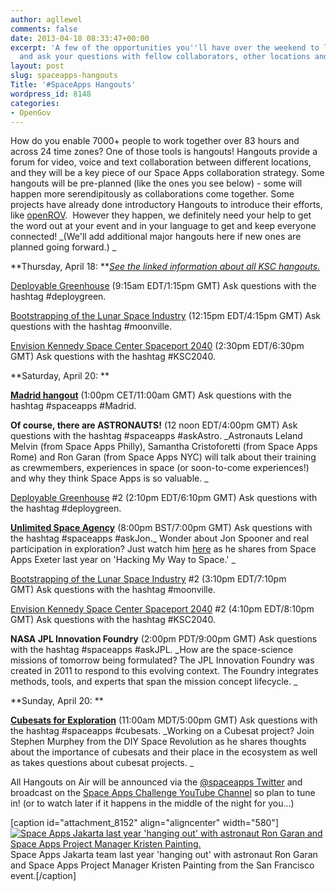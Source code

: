 ```yaml
---
author: agllewel
comments: false
date: 2013-04-18 08:33:47+00:00
excerpt: 'A few of the opportunities you''ll have over the weekend to learn, collaborate
  and ask your questions with fellow collaborators, other locations and project experts. '
layout: post
slug: spaceapps-hangouts
Title: '#SpaceApps Hangouts'
wordpress_id: 8148
categories:
- OpenGov
---
```


How do you enable 7000+ people to work together over 83 hours and across 24 time zones? One of those tools is hangouts! Hangouts provide a forum for video, voice and text collaboration between different locations, and they will be a key piece of our Space Apps collaboration strategy. Some hangouts will be pre-planned (like the ones you see below) - some will happen more serendipitously as collaborations come together. Some projects have already done introductory Hangouts to introduce their efforts, like [openROV](http://www.youtube.com/watch?feature=player_embedded&v=b91CcuttprY).  However they happen, we definitely need your help to get the word out at your event and in your language to get and keep everyone connected! _(We'll add additional major hangouts here if new ones are planned going forward.) _

**Thursday, April 18: **[_See the linked information about all KSC hangouts._](http://spaceappsksc.tumblr.com/post/48175986892/google-hangouts-for-ksc-challenges)

[Deployable Greenhouse](http://spaceappsksc.tumblr.com/post/48175986892/google-hangouts-for-ksc-challenges) (9:15am EDT/1:15pm GMT) Ask questions with the hashtag #deploygreen.

[Bootstrapping of the Lunar Space Industry](http://spaceappsksc.tumblr.com/post/48175986892/google-hangouts-for-ksc-challenges) (12:15pm EDT/4:15pm GMT) Ask questions with the hashtag #moonville.

[Envision Kennedy Space Center Spaceport 2040](http://spaceappsksc.tumblr.com/post/48175986892/google-hangouts-for-ksc-challenges) (2:30pm EDT/6:30pm GMT) Ask questions with the hashtag #KSC2040.

**Saturday, April 20: **

**[Madrid hangout](https://plus.google.com/115615919709971341694/posts)** (1:00pm CET/11:00am GMT) Ask questions with the hashtag #spaceapps #Madrid.

**Of course, there are ASTRONAUTS!** (12 noon EDT/4:00pm GMT) Ask questions with the hashtag #spaceapps #askAstro. _Astronauts Leland Melvin (from Space Apps Philly), Samantha Cristoforetti (from Space Apps Rome) and Ron Garan (from Space Apps NYC) will talk about their training as crewmembers, experiences in space (or soon-to-come experiences!) and why they think Space Apps is so valuable. _

[Deployable Greenhouse](http://spaceappsksc.tumblr.com/post/48175986892/google-hangouts-for-ksc-challenges) #2 (2:10pm EDT/6:10pm GMT) Ask questions with the hashtag #deploygreen.

**[Unlimited Space Agency](http://unsa.org.uk/)** (8:00pm BST/7:00pm GMT) Ask questions with the hashtag #spaceapps #askJon._ Wonder about Jon Spooner and real participation in exploration? Just watch him [here](http://vimeo.com/40770410) as he shares from Space Apps Exeter last year on 'Hacking My Way to Space.' _

[Bootstrapping of the Lunar Space Industry](http://spaceappsksc.tumblr.com/post/48175986892/google-hangouts-for-ksc-challenges) #2 (3:10pm EDT/7:10pm GMT) Ask questions with the hashtag #moonville.

[Envision Kennedy Space Center Spaceport 2040](http://spaceappsksc.tumblr.com/post/48175986892/google-hangouts-for-ksc-challenges) #2 (4:10pm EDT/8:10pm GMT) Ask questions with the hashtag #KSC2040.

**NASA JPL Innovation Foundry** (2:00pm PDT/9:00pm GMT) Ask questions with the hashtag #spaceapps #askJPL. _How are the space-science missions of tomorrow being formulated? The JPL Innovation Foundry was created in 2011 to respond to this evolving context. The Foundry integrates methods, tools, and experts that span the mission concept lifecycle. _

**Sunday, April 20: **

[**Cubesats for Exploration**](http://stephenmurphey.com/) (11:00am MDT/5:00pm GMT) Ask questions with the hashtag #spaceapps #cubesats. _Working on a Cubesat project? Join Stephen Murphey from the DIY Space Revolution as he shares thoughts about the importance of cubesats and their place in the ecosystem as well as takes questions about cubesat projects. _

All Hangouts on Air will be announced via the [@spaceapps Twitter](https://twitter.com/spaceapps) and broadcast on the [Space Apps Challenge YouTube Channel](http://www.youtube.com/user/AppsChallenge) so plan to tune in! (or to watch later if it happens in the middle of the night for you...)

[caption id="attachment_8152" align="aligncenter" width="580"][![Space Apps Jakarta last year 'hanging out' with astronaut Ron Garan and Space Apps Project Manager Kristen Painting.](http://open.nasa.gov/wp-content/uploads/2013/04/2012-04-21-22.26.49-1024x764.jpg)](http://open.nasa.gov/wp-content/uploads/2013/04/2012-04-21-22.26.49.jpg) Space Apps Jakarta team last year 'hanging out' with astronaut Ron Garan and Space Apps Project Manager Kristen Painting from the San Francisco event.[/caption]
